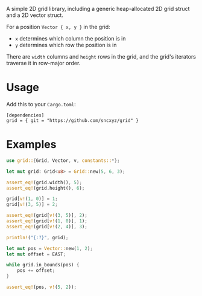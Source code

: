 A simple 2D grid library, including a generic heap-allocated 2D grid struct and a 2D vector struct.

For a position `Vector { x, y }` in the grid:
* `x` determines which column the position is in
* `y` determines which row the position is in

There are `width` columns and `height` rows in the grid, and the grid's iterators traverse it in row-major order.

# Usage

Add this to your `Cargo.toml`:

```
[dependencies]
grid = { git = "https://github.com/sncxyz/grid" }
```

# Examples

```rs
use grid::{Grid, Vector, v, constants::*};

let mut grid: Grid<u8> = Grid::new(5, 6, 3);

assert_eq!(grid.width(), 5);
assert_eq!(grid.height(), 6);

grid[v!(1, 0)] = 1;
grid[v!(3, 5)] = 2;

assert_eq!(grid[v!(3, 5)], 2);
assert_eq!(grid[v!(1, 0)], 1);
assert_eq!(grid[v!(2, 4)], 3);

println!("{:?}", grid);

let mut pos = Vector::new(1, 2);
let mut offset = EAST;

while grid.in_bounds(pos) {
    pos += offset;
}

assert_eq!(pos, v!(5, 2));
```